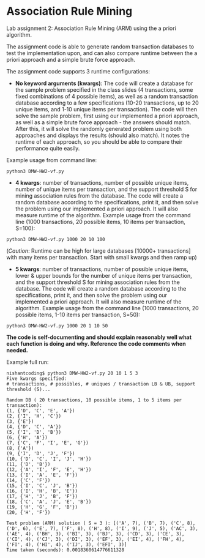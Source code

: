 # Association Rule Mining

Lab assignment 2: Association Rule Mining (ARM) using the a priori algorithm.

The assignment code is able to generate random transaction databases to test the implementation upon, and can also compare runtime between the a priori approach and a simple brute force approach.

The assignment code supports 3 runtime configurations:

* **No keyword arguments (kwargs)**: The code will create a database for the sample problem specified in the class slides (4 transactions, some fixed combinations of 4 possible items), as well as a random transaction database according to a few specifications (10-20 transactions, up to 20 unique items, and 1-10 unique items per transaction). The code will then solve the sample problem, first using our implemented a priori approach, as well as a simple brute force approach - the answers should match. After this, it will solve the randomly generated problem using both approaches and displays the results (should also match). It notes the runtime of each approach, so you should be able to compare their performance quite easily.

Example usage from command line:

```
python3 DMW-HW2-vf.py
```

* **4 kwargs**: number of transactions, number of possible unique items, number of unique items per transaction, and the support threshold S for mining association rules from the database. The code will create a random database according to the specifications, print it, and then solve the problem using our implemented a priori approach. It will also measure runtime of the algorithm. Example usage from the command line (1000 transactions, 20 possible items, 10 items per transaction, S=100):

```
python3 DMW-HW2-vf.py 1000 20 10 100
```

(*Caution*: Runtime can be high for large databases [10000+ transactions] with many items per transaction. Start with small kwargs and then ramp up)


* **5 kwargs**: number of transactions, number of possible unique items, lower & upper bounds for the number of unique items per transaction, and the support threshold S for mining association rules from the database. The code will create a random database according to the specifications, print it, and then solve the problem using our implemented a priori approach. It will also measure runtime of the algorithm. Example usage from the command line (1000 transactions, 20 possible items, 1-10 items per transaction, S=50):

```
python3 DMW-HW2-vf.py 1000 20 1 10 50
```

**The code is self-documenting and should explain reasonably well what each function is doing and why. Reference the code comments when needed.**


Example full run:

```
nishantcoding$ python3 DMW-HW2-vf.py 20 10 1 5 3
Five kwargs specified:
# transactions, # possibles, # uniques / transaction LB & UB, support threshold (S)...

Random DB ( 20 transactions, 10 possible items, 1 to 5 items per transaction):
(1, {'D', 'C', 'E', 'A'})
(2, {'I', 'H', 'C'})
(3, {'E'})
(4, {'D', 'C', 'A'})
(5, {'I', 'D', 'B'})
(6, {'H', 'A'})
(7, {'C', 'F', 'I', 'E', 'G'})
(8, {'A'})
(9, {'I', 'D', 'J', 'F'})
(10, {'D', 'C', 'I', 'J', 'H'})
(11, {'D', 'B'})
(12, {'A', 'I', 'F', 'E', 'H'})
(13, {'I', 'A', 'E', 'F'})
(14, {'C', 'F'})
(15, {'I', 'C', 'J', 'B'})
(16, {'I', 'H', 'B', 'E'})
(17, {'H', 'J', 'B', 'F'})
(18, {'C', 'A', 'J', 'E', 'B'})
(19, {'H', 'G', 'F', 'B'})
(20, {'H', 'F'})

Test problem (ARM) solution ( S = 3 ): [('A', 7), ('B', 7), ('C', 8), ('D', 6), ('E', 7), ('F', 8), ('H', 8), ('I', 9), ('J', 5), ('AC', 3), ('AE', 4), ('BH', 3), ('BI', 3), ('BJ', 3), ('CD', 3), ('CE', 3), ('CI', 4), ('CJ', 3), ('DI', 3), ('EF', 3), ('EI', 4), ('FH', 4), ('FI', 4), ('HI', 4), ('IJ', 3), ('EFI', 3)]
Time taken (seconds): 0.0018360614776611328
```